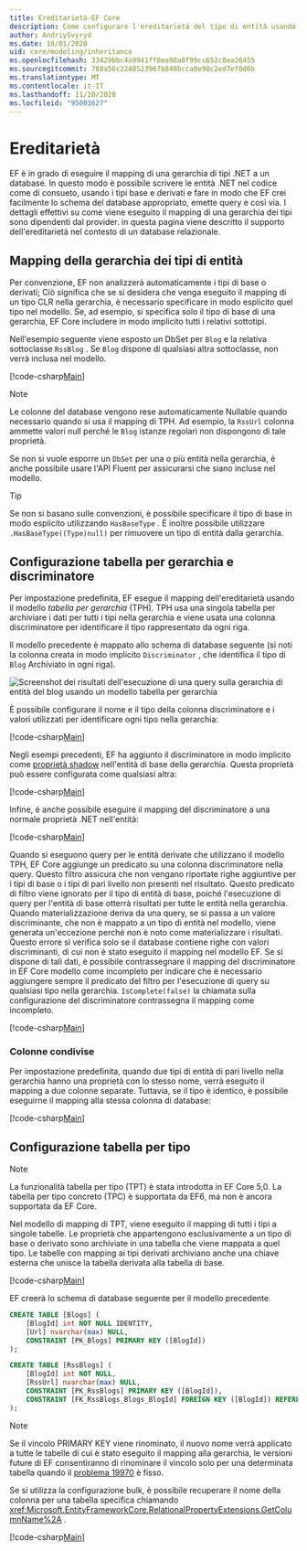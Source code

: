 ```yaml
---
title: Ereditarietà-EF Core
description: Come configurare l'ereditarietà del tipo di entità usando Entity Framework Core
author: AndriySvyryd
ms.date: 10/01/2020
uid: core/modeling/inheritance
ms.openlocfilehash: 33429bbc4a9941ff8ea98a8f99cc652c8ea26455
ms.sourcegitcommit: 788a56c2248523967b846bcca0e98c2ed7ef0d6b
ms.translationtype: MT
ms.contentlocale: it-IT
ms.lasthandoff: 11/20/2020
ms.locfileid: "95003627"
---
```

# <a name="inheritance"></a>Ereditarietà

EF è in grado di eseguire il mapping di una gerarchia di tipi .NET a un database. In questo modo è possibile scrivere le entità .NET nel codice come di consueto, usando i tipi base e derivati e fare in modo che EF crei facilmente lo schema del database appropriato, emette query e così via. I dettagli effettivi su come viene eseguito il mapping di una gerarchia dei tipi sono dipendenti dal provider. in questa pagina viene descritto il supporto dell'ereditarietà nel contesto di un database relazionale.

## <a name="entity-type-hierarchy-mapping"></a>Mapping della gerarchia dei tipi di entità

Per convenzione, EF non analizzerà automaticamente i tipi di base o derivati; Ciò significa che se si desidera che venga eseguito il mapping di un tipo CLR nella gerarchia, è necessario specificare in modo esplicito quel tipo nel modello. Se, ad esempio, si specifica solo il tipo di base di una gerarchia, EF Core includere in modo implicito tutti i relativi sottotipi.

Nell'esempio seguente viene esposto un DbSet per `Blog` e la relativa sottoclasse `RssBlog` . Se `Blog` dispone di qualsiasi altra sottoclasse, non verrà inclusa nel modello.

[!code-csharp[Main](../../../samples/core/Modeling/Conventions/InheritanceDbSets.cs?name=InheritanceDbSets&highlight=3-4)]

> [!NOTE]
> Le colonne del database vengono rese automaticamente Nullable quando necessario quando si usa il mapping di TPH. Ad esempio, la `RssUrl` colonna ammette valori null perché le `Blog` istanze regolari non dispongono di tale proprietà.

Se non si vuole esporre un `DbSet` per una o più entità nella gerarchia, è anche possibile usare l'API Fluent per assicurarsi che siano incluse nel modello.

> [!TIP]
> Se non si basano sulle convenzioni, è possibile specificare il tipo di base in modo esplicito utilizzando `HasBaseType` . È inoltre possibile utilizzare `.HasBaseType((Type)null)` per rimuovere un tipo di entità dalla gerarchia.

## <a name="table-per-hierarchy-and-discriminator-configuration"></a>Configurazione tabella per gerarchia e discriminatore

Per impostazione predefinita, EF esegue il mapping dell'ereditarietà usando il modello *tabella per gerarchia* (TPH). TPH usa una singola tabella per archiviare i dati per tutti i tipi nella gerarchia e viene usata una colonna discriminatore per identificare il tipo rappresentato da ogni riga.

Il modello precedente è mappato allo schema di database seguente (si noti la colonna creata in modo implicito `Discriminator` , che identifica il tipo di `Blog` Archiviato in ogni riga).

![Screenshot dei risultati dell'esecuzione di una query sulla gerarchia di entità del blog usando un modello tabella per gerarchia](_static/inheritance-tph-data.png)

È possibile configurare il nome e il tipo della colonna discriminatore e i valori utilizzati per identificare ogni tipo nella gerarchia:

[!code-csharp[Main](../../../samples/core/Modeling/FluentAPI/DiscriminatorConfiguration.cs?name=DiscriminatorConfiguration&highlight=4-6)]

Negli esempi precedenti, EF ha aggiunto il discriminatore in modo implicito come [proprietà shadow](xref:core/modeling/shadow-properties) nell'entità di base della gerarchia. Questa proprietà può essere configurata come qualsiasi altra:

[!code-csharp[Main](../../../samples/core/Modeling/FluentAPI/DiscriminatorPropertyConfiguration.cs?name=DiscriminatorPropertyConfiguration&highlight=4-5)]

Infine, è anche possibile eseguire il mapping del discriminatore a una normale proprietà .NET nell'entità:

[!code-csharp[Main](../../../samples/core/Modeling/FluentAPI/NonShadowDiscriminator.cs?name=NonShadowDiscriminator&highlight=4)]

Quando si eseguono query per le entità derivate che utilizzano il modello TPH, EF Core aggiunge un predicato su una colonna discriminatore nella query. Questo filtro assicura che non vengano riportate righe aggiuntive per i tipi di base o i tipi di pari livello non presenti nel risultato. Questo predicato di filtro viene ignorato per il tipo di entità di base, poiché l'esecuzione di query per l'entità di base otterrà risultati per tutte le entità nella gerarchia. Quando materializzazione deriva da una query, se si passa a un valore discriminante, che non è mappato a un tipo di entità nel modello, viene generata un'eccezione perché non è noto come materializzare i risultati. Questo errore si verifica solo se il database contiene righe con valori discriminanti, di cui non è stato eseguito il mapping nel modello EF. Se si dispone di tali dati, è possibile contrassegnare il mapping del discriminatore in EF Core modello come incompleto per indicare che è necessario aggiungere sempre il predicato del filtro per l'esecuzione di query su qualsiasi tipo nella gerarchia. `IsComplete(false)` la chiamata sulla configurazione del discriminatore contrassegna il mapping come incompleto.

[!code-csharp[Main](../../../samples/core/Modeling/FluentAPI/DiscriminatorMappingIncomplete.cs?name=DiscriminatorMappingIncomplete&highlight=5)]

### <a name="shared-columns"></a>Colonne condivise

Per impostazione predefinita, quando due tipi di entità di pari livello nella gerarchia hanno una proprietà con lo stesso nome, verrà eseguito il mapping a due colonne separate. Tuttavia, se il tipo è identico, è possibile eseguirne il mapping alla stessa colonna di database:

[!code-csharp[Main](../../../samples/core/Modeling/FluentAPI/SharedTPHColumns.cs?name=SharedTPHColumns&highlight=9,13)]

## <a name="table-per-type-configuration"></a>Configurazione tabella per tipo

> [!NOTE]
> La funzionalità tabella per tipo (TPT) è stata introdotta in EF Core 5,0. La tabella per tipo concreto (TPC) è supportata da EF6, ma non è ancora supportata da EF Core.

Nel modello di mapping di TPT, viene eseguito il mapping di tutti i tipi a singole tabelle. Le proprietà che appartengono esclusivamente a un tipo di base o derivato sono archiviate in una tabella che viene mappata a quel tipo. Le tabelle con mapping ai tipi derivati archiviano anche una chiave esterna che unisce la tabella derivata alla tabella di base.

[!code-csharp[Main](../../../samples/core/Modeling/FluentAPI/TPTConfiguration.cs?name=TPTConfiguration)]

EF creerà lo schema di database seguente per il modello precedente.

```sql
CREATE TABLE [Blogs] (
    [BlogId] int NOT NULL IDENTITY,
    [Url] nvarchar(max) NULL,
    CONSTRAINT [PK_Blogs] PRIMARY KEY ([BlogId])
);

CREATE TABLE [RssBlogs] (
    [BlogId] int NOT NULL,
    [RssUrl] nvarchar(max) NULL,
    CONSTRAINT [PK_RssBlogs] PRIMARY KEY ([BlogId]),
    CONSTRAINT [FK_RssBlogs_Blogs_BlogId] FOREIGN KEY ([BlogId]) REFERENCES [Blogs] ([BlogId]) ON DELETE NO ACTION
);
```

> [!NOTE]
> Se il vincolo PRIMARY KEY viene rinominato, il nuovo nome verrà applicato a tutte le tabelle di cui è stato eseguito il mapping alla gerarchia, le versioni future di EF consentiranno di rinominare il vincolo solo per una determinata tabella quando il [problema 19970](https://github.com/dotnet/efcore/issues/19970) è fisso.

Se si utilizza la configurazione bulk, è possibile recuperare il nome della colonna per una tabella specifica chiamando <xref:Microsoft.EntityFrameworkCore.RelationalPropertyExtensions.GetColumnName%2A> .

[!code-csharp[Main](../../../samples/core/Modeling/FluentAPI/TPTConfiguration.cs?name=Metadata&highlight=10)]
